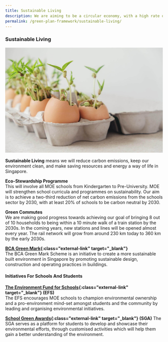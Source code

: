 ```yaml
---
title: Sustainable Living
description: We are aiming to be a circular economy, with a high rate of recycling and reuse. From recycling food to NEWSand, learn how the Singapore Green Plan 2030 will help us become a circular economy. 
permalink: /green-plan-framework/sustainable-living/
---
```


### Sustainable Living

![Sustainable Living](/images/framework/framework_sustainableliving.jpg)

**Sustainable Living** means we will reduce carbon emissions, keep our environment clean, and make saving resources and energy a way of life in Singapore. 

**Eco-Stewardship Programme**  
This will involve all MOE schools from Kindergarten to Pre-University. MOE will strengthen school curricula and programmes on sustainability. Our aim is to achieve a two-third reduction of net carbon emissions from the schools sector by 2030, with at least 20% of schools to be carbon neutral by 2030. 

**Green Commutes**  
We are making good progress towards achieving our goal of bringing 8 out of 10 households to being within a 10 minute walk of a train station by the 2030s. In the coming years, new stations and lines will be opened almost every year. The rail network will grow from around 230 km today to 360 km by the early 2030s.

**[BCA Green Mark](https://www1.bca.gov.sg/buildsg/sustainability/green-mark-certification-scheme){:class="external-link" target="_blank"}**  
The BCA Green Mark Scheme is an initiative to create a more sustainable built environment in Singapore by promoting sustainable design, construction and operating practices in buildings.

#### Initiatives For Schools And Students

**[The Environment Fund for Schools](https://www.cgs.gov.sg/docs/default-source/Resources/efs-web-page-contenta34c09d515f061ce946dff0000c37214.pdf){:class="external-link" target="_blank"} (EFS)**  
The EFS encourages MOE schools to champion environmental ownership and a pro-environment mind-set amongst students and the community by leading and organising environmental initiatives. 

**[School Green Awards](https://sec.org.sg/our-programmes/environmental-awards/){:class="external-link" target="_blank"} (SGA)**
The SGA serves as a platform for students to develop and showcase their environmental efforts, through customised activities which will help them gain a better understanding of the environment.

